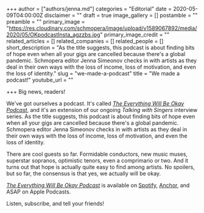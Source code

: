 +++
author = ["authors/jenna.md"]
categories = "Editorial"
date = 2020-05-09T04:00:00Z
disclaimer = ""
draft = true
image_gallery = []
postamble = ""
preamble = ""
primary_image = "https://res.cloudinary.com/schmopera/image/upload/v1589067892/media/2020/05/OKpodcastInsta_agzzbs.jpg"
primary_image_credit = ""
related_articles = []
related_companies = []
related_people = []
short_description = "As the title suggests, this podcast is about finding bits of hope even when all your gigs are cancelled because there's a global pandemic. Schmopera editor Jenna Simeonov checks in with artists as they deal in their own ways with the loss of income, loss of motivation, and even the loss of identity."
slug = "we-made-a-podcast"
title = "We made a podcast!"
youtube_url = ""

+++
Big news, readers!

We've got ourselves a podcast. It's called [_The Everything Will Be Okay Podcast_](https://anchor.fm/tewbop), and it's an extension of our ongoing _Talking with Singers_ interview series. As the title suggests, this podcast is about finding bits of hope even when all your gigs are cancelled because there's a global pandemic. Schmopera editor Jenna Simeonov checks in with artists as they deal in their own ways with the loss of income, loss of motivation, and even the loss of identity.

There are cool guests so far. Formidable conductors, new music muses, superstar sopranos, optimistic tenors, even a comprimario or two. And it turns out that hope is actually quite easy to find among artists. No spoilers, but so far, the consensus is that yes, we actually will be okay.

[_The Everything Will Be Okay Podcast_](https://anchor.fm/tewbop) is available on [Spotify](https://open.spotify.com/show/5QfYMk8SUnL7RhCUJOxwf5), [Anchor](https://anchor.fm/tewbop), and ASAP on Apple Podcasts.

Listen, subscribe, and tell your friends!